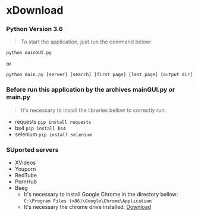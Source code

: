 # xDownload
### Python Version 3.6
>To start the application, just run the command below:

`python mainGUI.py` 

or

`python main.py [server] [search] [first page] [last page] [output dir]`

### Before run this application by the archives mainGUI.py or main.py
>It's necessary to install the libraries bellow to correctly run:

- requests `pip install requests`
- bs4 `pip install bs4`
- selenium `pip install selenium`

### SUported servers
- XVideos
- Youporn
- RedTube
- PornHub
- Beeg
    - It's necessary to install Google Chrome in the directory bellow:
        `C:\Program Files (x86)\Google\Chrome\Application`
    - It's necessary the chrome drive installed: [Download](http://chromedriver.chromium.org/downloads)
